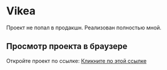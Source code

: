 # Vikea

Проект не попал в продакшн. Реализован полностью мной.
## Просмотр проекта в браузере
Откройте проект по ссылке: [Кликните по этой ссылке](https://romanhass.github.io/vikea-project/)
